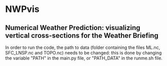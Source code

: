 # NWPvis
## Numerical Weather Prediction: visualizing vertical cross-sections for the Weather Briefing

In order to run the code, the path to data (folder containing the files ML.nc, SFC\_LNSP.nc and TOPO.nc) needs to be changed: this is done by changing the variable "PATH" in the main.py file, or "PATH_DATA" in the runme.sh file.
